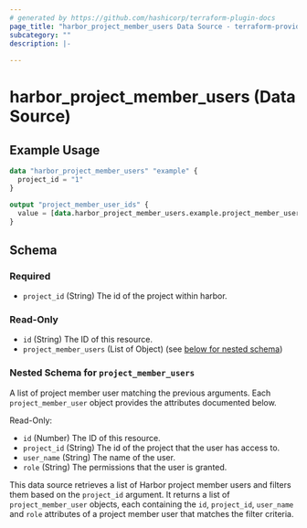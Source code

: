 ```yaml
---
# generated by https://github.com/hashicorp/terraform-plugin-docs
page_title: "harbor_project_member_users Data Source - terraform-provider-harbor"
subcategory: ""
description: |-
  
---
```


# harbor_project_member_users (Data Source)

<!-- schema generated by tfplugindocs -->

## Example Usage

```terraform
data "harbor_project_member_users" "example" {
  project_id = "1"
}

output "project_member_user_ids" {
  value = [data.harbor_project_member_users.example.project_member_users.*.id]
}
```

## Schema

### Required

- `project_id` (String) The id of the project within harbor.

### Read-Only

- `id` (String) The ID of this resource.
- `project_member_users` (List of Object) (see [below for nested schema](#nestedatt--project_member_users))

<a id="nestedatt--project_member_users"></a>

### Nested Schema for `project_member_users`

A list of project member user matching the previous arguments. Each `project_member_user` object provides the attributes documented below.

Read-Only:

- `id` (Number) The ID of this resource.
- `project_id` (String) The id of the project that the user has access to.
- `user_name` (String) The name of the user.
- `role` (String) The permissions that the user is granted.

This data source retrieves a list of Harbor project member users and filters them based on the `project_id` argument. It returns a list of `project_member_user` objects, each containing the `id`, `project_id`, `user_name` and `role` attributes of a project member user that matches the filter criteria.
